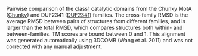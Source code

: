 Pairwise comparison of the class1 catalytic domains from the Chunky MotA (<a href='/class1/Chunky'>Chunky</a>) and DUF2341 (<a href='/class1/DUF2341'>DUF2341</a>) families. 
	The cross-family RMSD is the average RMSD between pairs of structures from different families, and is
	 larger than the total RMSD, which compares structures both within- and between-families. TM scores are bound between 0 and 1. 
	 This alignment was generated automatically using 3DCOMB (Wang et al. 2011) and was not corrected with any manual adjustment.
